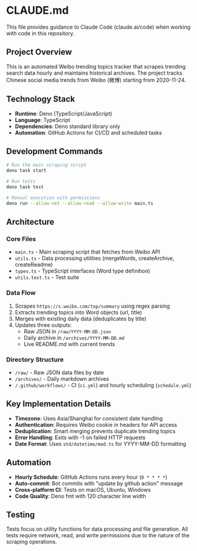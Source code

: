 # CLAUDE.md

This file provides guidance to Claude Code (claude.ai/code) when working with code in this repository.

## Project Overview

This is an automated Weibo trending topics tracker that scrapes trending search data hourly and maintains historical
archives. The project tracks Chinese social media trends from Weibo (微博) starting from 2020-11-24.

## Technology Stack

- **Runtime**: Deno (TypeScript/JavaScript)
- **Language**: TypeScript
- **Dependencies**: Deno standard library only
- **Automation**: GitHub Actions for CI/CD and scheduled tasks

## Development Commands

```bash
# Run the main scraping script
deno task start

# Run tests
deno task test

# Manual execution with permissions
deno run --allow-net --allow-read --allow-write main.ts
```

## Architecture

### Core Files

- `main.ts` - Main scraping script that fetches from Weibo API
- `utils.ts` - Data processing utilities (mergeWords, createArchive, createReadme)
- `types.ts` - TypeScript interfaces (Word type definition)
- `utils.test.ts` - Test suite

### Data Flow

1. Scrapes `https://s.weibo.com/top/summary` using regex parsing
2. Extracts trending topics into Word objects (url, title)
3. Merges with existing daily data (deduplicates by title)
4. Updates three outputs:
   - Raw JSON in `/raw/YYYY-MM-DD.json`
   - Daily archive in `/archives/YYYY-MM-DD.md`
   - Live README.md with current trends

### Directory Structure

- `/raw/` - Raw JSON data files by date
- `/archives/` - Daily markdown archives
- `/.github/workflows/` - CI (`ci.yml`) and hourly scheduling (`schedule.yml`)

## Key Implementation Details

- **Timezone**: Uses Asia/Shanghai for consistent date handling
- **Authentication**: Requires Weibo cookie in headers for API access
- **Deduplication**: Smart merging prevents duplicate trending topics
- **Error Handling**: Exits with -1 on failed HTTP requests
- **Date Format**: Uses `std/datetime/mod.ts` for YYYY-MM-DD formatting

## Automation

- **Hourly Schedule**: GitHub Actions runs every hour (`0 * * * *`)
- **Auto-commit**: Bot commits with "update by github action" message
- **Cross-platform CI**: Tests on macOS, Ubuntu, Windows
- **Code Quality**: Deno fmt with 120 character line width

## Testing

Tests focus on utility functions for data processing and file generation. All tests require network, read, and write
permissions due to the nature of the scraping operations.
